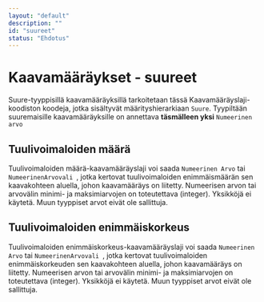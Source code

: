 ```yaml
---
layout: "default"
description: ""
id: "suureet"
status: "Ehdotus"
---
```


# Kaavamääräykset - suureet

Suure-tyyppisillä kaavamääräyksillä tarkoitetaan tässä Kaavamääräyslaji-koodiston koodeja, jotka sisältyvät määrityshierarkiaan ```Suure```.
Tyypiltään suuremaisille kaavamääräyksille on annettava **täsmälleen yksi** ```Numeerinen arvo``` 

## Tuulivoimaloiden määrä

Tuulivoimaloiden määrä-kaavamääräyslaji voi saada ```Numeerinen Arvo``` tai  ```NumeerinenArvovali ```, jotka kertovat tuulivoimaloiden enimmäismäärän sen kaavakohteen aluella, johon kaavamääräys on liitetty. Numeerisen arvon tai arvovälin minimi- ja maksimiarvojen on toteutettava (integer). Yksikköjä ei käytetä. Muun tyyppiset arvot eivät ole sallittuja.

## Tuulivoimaloiden enimmäiskorkeus

Tuulivoimaloiden enimmäiskorkeus-kaavamääräyslaji voi saada ```Numeerinen Arvo``` tai  ```NumeerinenArvovali ```, jotka kertovat tuulivoimaloiden enimmäiskorkeuden sen kaavakohteen aluella, johon kaavamääräys on liitetty. Numeerisen arvon tai arvovälin minimi- ja maksimiarvojen on toteutettava (integer). Yksikköjä ei käytetä. Muun tyyppiset arvot eivät ole sallittuja.
